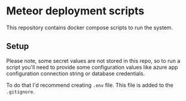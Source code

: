 # Meteor deployment scripts

This repository contains docker compose scripts to run the system.

## Setup

Please note, some secret values are not stored in this repo,
so to run a script you'll need to provide some configuration values
like azure app configuration connection string or database credentials.

To do that I'd recommend creating `.env` file. This file is added to the `.gitignore`.
